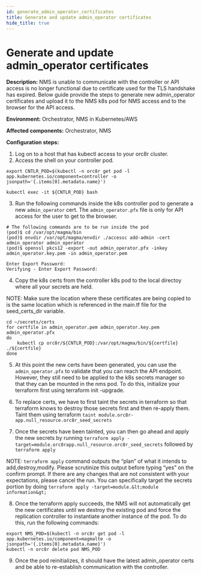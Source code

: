 ```yaml
---
id: generate_admin_operator_certificates
title: Generate and update admin_operator certificates
hide_title: true
---
```

# Generate and update admin_operator certificates

**Description:**  NMS is unable to communicate with the controller or API access is no longer functional due to certificate used for the TLS handshake has expired. Below guide provide the steps to generate new admin_operator certificates and upload it to the NMS k8s pod for NMS access and to the browser for the API access.

**Environment:** Orchestrator, NMS in Kubernetes/AWS

**Affected components:** Orchestrator, NMS

**Configuration steps:**


1. Log on to a host that has kubectl access to your orc8r cluster.
2. Access the shell on your controller pod.

`export CNTLR_POD=$(kubectl -n orc8r get pod -l app.kubernetes.io/component=controller -o jsonpath='{.items[0].metadata.name}')`

`kubectl exec -it ${CNTLR_POD} bash`

3. Run the following commands inside the k8s controller pod to generate a new `admin_operator` cert. The `admin_operator.pfx` file is only for API access for the user to get to the browser.

```
# The following commands are to be run inside the pod
(pod)$ cd /var/opt/magma/bin
(pod)$ envdir /var/opt/magma/envdir ./accessc add-admin -cert admin_operator admin_operator
(pod)$ openssl pkcs12 -export -out admin_operator.pfx -inkey admin_operator.key.pem -in admin_operator.pem

Enter Export Password:
Verifying - Enter Export Password:
```

4. Copy the k8s certs from the controller k8s pod to the local directoy where all your secrets are held.

NOTE: Make sure the location where these certificates are being copied to is the same location which is referenced in the main.tf file for the seed_certs_dir variable.
```
cd ~/secrets/certs
for certfile in admin_operator.pem admin_operator.key.pem admin_operator.pfx
do
    kubectl cp orc8r/${CNTLR_POD}:/var/opt/magma/bin/${certfile} ./${certfile}
done
```
5. At this point the new certs have been generated, you can use the `admin_operator.pfx` to validate that you can reach the API endpoint. However, they still need to be applied to the k8s secrets manager so that they can be mounted in the nms pod. To do this, initialize your terraform first using terraform init -upgrade.

6. To replace certs, we have to first taint the secrets in terraform so that terraform knows to destroy those secrets first and then re-apply them. Taint them using terraform `taint module.orc8r-app.null_resource.orc8r_seed_secrets`

7. Once the secrets have been tainted, you can then go ahead and apply the new secrets by running `terraform apply -target=module.orc8rapp.null_resource.orc8r_seed_secrets` followed by `terraform apply`

NOTE: `terraform apply` command outputs the “plan” of what it intends to add,destroy,modify. Please scrutinize this output before typing “yes” on the confirm prompt. If there are any changes that are not consistent with your expectations, please cancel the run. You can specifically target the secrets portion by doing `terraform apply -target=module.&lt;module information&gt;`

8. Once the terraform apply succeeds, the NMS will not automatically get the new certificates until we destroy the existing pod and force the replication controller to instantiate another instance of the pod. To do this, run the following commands:
```
export NMS_POD=$(kubectl -n orc8r get pod -l  app.kubernetes.io/component=magmalte -o jsonpath='{.items[0].metadata.name}')
kubectl -n orc8r delete pod NMS_POD
```
9. Once the pod reinitializes, it should have the latest admin_operator certs and be able to re-establish communication with the controller.
